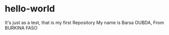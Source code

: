 # hello-world
It's just as a test, that is my first Repository
My name is Barsa OUBDA, From BURKINA FASO
